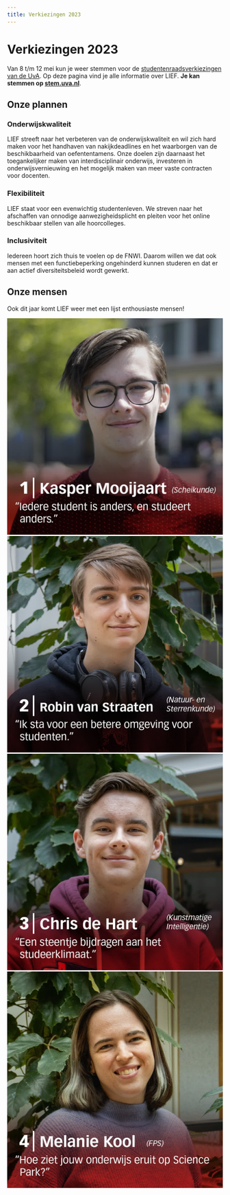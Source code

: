 ```yaml
---
title: Verkiezingen 2023
---
```

# Verkiezingen 2023

Van 8 t/m 12 mei kun je weer stemmen voor de [studentenraadsverkiezingen van de UvA](https://student.uva.nl/onderwerpen/studentenraadsverkiezingen). Op deze pagina vind je alle informatie over LIEF. **Je kan stemmen op [stem.uva.nl](http://stem.uva.nl)**.

## Onze plannen

### Onderwijskwaliteit

LIEF streeft naar het verbeteren van de onderwijskwaliteit en wil zich hard maken voor het handhaven van nakijkdeadlines en het waarborgen van de beschikbaarheid van oefententamens. Onze doelen zijn daarnaast het toegankelijker maken van interdisciplinair onderwijs, investeren in onderwijsvernieuwing en het mogelijk maken van meer vaste contracten voor docenten.

### Flexibiliteit
LIEF staat voor een evenwichtig studentenleven. We streven naar het afschaffen van onnodige aanwezigheidsplicht en pleiten voor het online beschikbaar stellen van alle hoorcolleges.

### Inclusiviteit
Iedereen hoort zich thuis te voelen op de FNWI. Daarom willen we dat ook mensen met een functiebeperking ongehinderd kunnen studeren en dat er aan actief diversiteitsbeleid wordt gewerkt.

## Onze mensen

Ook dit jaar komt LIEF weer met een lijst enthousiaste mensen!

![1: Kasper](/assets/imgs/verkiezingen2023/1_kasper.jpg)
![2: Robin](/assets/imgs/verkiezingen2023/2_robin.jpg)
![3: Chris](/assets/imgs/verkiezingen2023/3_chris.jpg)
![4: Melanie](/assets/imgs/verkiezingen2023/4_melanie.jpg)
